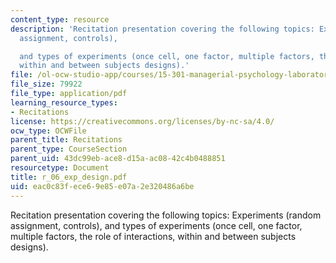 ```yaml
---
content_type: resource
description: 'Recitation presentation covering the following topics: Experiments (random
  assignment, controls),

  and types of experiments (once cell, one factor, multiple factors, the role of interactions,
  within and between subjects designs).'
file: /ol-ocw-studio-app/courses/15-301-managerial-psychology-laboratory-fall-2004/eac0c83fece69e85e07a2e320486a6be_r_06_exp_design.pdf
file_size: 79922
file_type: application/pdf
learning_resource_types:
- Recitations
license: https://creativecommons.org/licenses/by-nc-sa/4.0/
ocw_type: OCWFile
parent_title: Recitations
parent_type: CourseSection
parent_uid: 43dc99eb-ace8-d15a-ac08-42c4b0488851
resourcetype: Document
title: r_06_exp_design.pdf
uid: eac0c83f-ece6-9e85-e07a-2e320486a6be
---
```

Recitation presentation covering the following topics: Experiments (random assignment, controls),
and types of experiments (once cell, one factor, multiple factors, the role of interactions, within and between subjects designs).